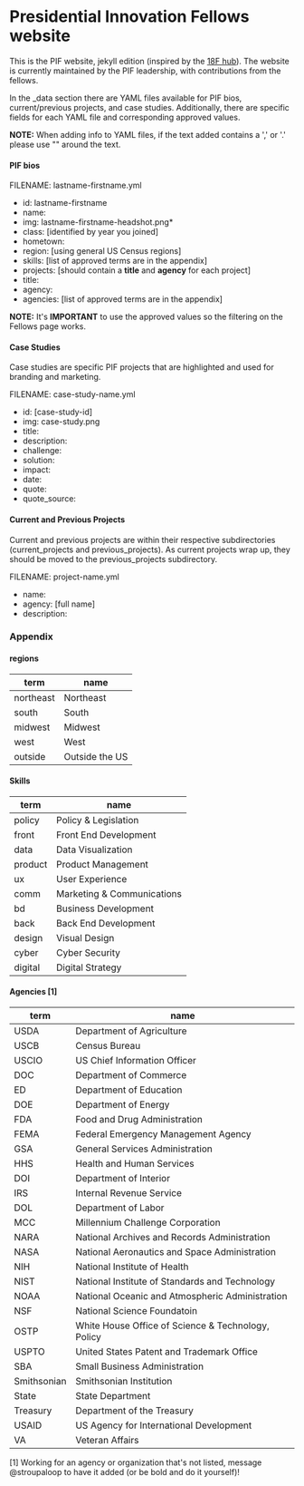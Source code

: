 # Presidential Innovation Fellows website

This is the PIF website, jekyll edition (inspired by the [18F hub](https://github.com/18F/hub)). The website is currently maintained by the PIF leadership, with contributions from the fellows.

In the _data section there are YAML files available for PIF bios, current/previous projects, and case studies. Additionally, there are specific fields for each YAML file and corresponding approved values.

**NOTE:** When adding info to YAML files, if the text added contains a ',' or '.' please use "" around the text.

#### PIF bios

FILENAME: lastname-firstname.yml
- id: lastname-firstname
- name:
- img: lastname-firstname-headshot.png*
- class: [identified by year you joined]
- hometown:
- region: [using general US Census regions]
- skills: [list of approved terms are in the appendix]
- projects: [should contain a **title** and **agency** for each project]
 - title:
 - agency:
- agencies: [list of approved terms are in the appendix]

**NOTE:** It's **IMPORTANT** to use the approved values so the filtering on the Fellows page works.

#### Case Studies

Case studies are specific PIF projects that are highlighted and used for branding and marketing.

FILENAME: case-study-name.yml
- id: [case-study-id]
- img: case-study.png
- title:
- description:
- challenge:
- solution:
- impact:
- date:
- quote:
- quote_source:

#### Current and Previous Projects

Current and previous projects are within their respective subdirectories (current_projects and previous_projects). As current projects wrap up, they should be moved to the previous_projects subdirectory.

FILENAME: project-name.yml
- name:
- agency: [full name]
- description:

### Appendix

#### regions

term | name
--- | ---
northeast | Northeast
south | South
midwest | Midwest
west | West
outside | Outside the US

#### Skills

term | name
--- | ---
policy | Policy & Legislation
front | Front End Development
data | Data Visualization
product | Product Management
ux | User Experience
comm | Marketing & Communications
bd | Business Development
back | Back End Development
design | Visual Design
cyber | Cyber Security
digital | Digital Strategy

#### Agencies [1]

term | name
--- | ---
USDA | Department of Agriculture
USCB | Census Bureau
USCIO | US Chief Information Officer
DOC | Department of Commerce
ED | Department of Education
DOE | Department of Energy
FDA | Food and Drug Administration
FEMA | Federal Emergency Management Agency
GSA | General Services Administration
HHS | Health and Human Services
DOI | Department of Interior
IRS | Internal Revenue Service
DOL | Department of Labor
MCC | Millennium Challenge Corporation
NARA | National Archives and Records Administration
NASA | National Aeronautics and Space Administration
NIH | National Institute of Health
NIST | National Institute of Standards and Technology
NOAA | National Oceanic and Atmospheric Administration
NSF | National Science Foundatoin
OSTP | White House Office of Science & Technology, Policy
USPTO | United States Patent and Trademark Office
SBA | Small Business Administration
Smithsonian | Smithsonian Institution
State | State Department
Treasury | Department of the Treasury
USAID | US Agency for International Development
VA | Veteran Affairs

[1] Working for an agency or organization that's not listed, message @stroupaloop to have it added (or be bold and do it yourself)!
